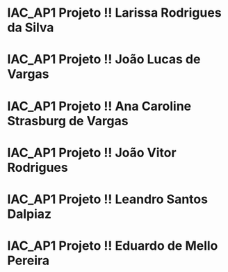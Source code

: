 # IAC_AP1 Projeto !! **Larissa Rodrigues da Silva** 
# IAC_AP1 Projeto !! **João Lucas de Vargas** 
# IAC_AP1 Projeto !! **Ana Caroline Strasburg de Vargas** 
# IAC_AP1 Projeto !! **João Vitor Rodrigues**
# IAC_AP1 Projeto !! **Leandro Santos Dalpiaz**
# IAC_AP1 Projeto !! **Eduardo de Mello Pereira**